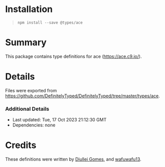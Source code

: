 # Installation
> `npm install --save @types/ace`

# Summary
This package contains type definitions for ace (https://ace.c9.io/).

# Details
Files were exported from https://github.com/DefinitelyTyped/DefinitelyTyped/tree/master/types/ace.

### Additional Details
 * Last updated: Tue, 17 Oct 2023 21:12:30 GMT
 * Dependencies: none

# Credits
These definitions were written by [Diullei Gomes](https://github.com/Diullei), and [wafuwafu13](https://github.com/wafuwafu13).

